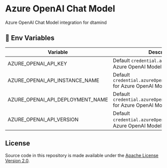 # Azure OpenAI Chat Model

Azure OpenAI Chat Model integration for dtamind

## 🌱 Env Variables

| Variable                         | Description                                                              | Type   | Default |
| -------------------------------- | ------------------------------------------------------------------------ | ------ | ------- |
| AZURE_OPENAI_API_KEY             | Default `credential.azureOpenAIApiKey` for Azure OpenAI Model            | String |         |
| AZURE_OPENAI_API_INSTANCE_NAME   | Default `credential.azureOpenAIApiInstanceName` for Azure OpenAI Model   | String |         |
| AZURE_OPENAI_API_DEPLOYMENT_NAME | Default `credential.azureOpenAIApiDeploymentName` for Azure OpenAI Model | String |         |
| AZURE_OPENAI_API_VERSION         | Default `credential.azureOpenAIApiVersion` for Azure OpenAI Model        | String |         |

## License

Source code in this repository is made available under the [Apache License Version 2.0](https://github.com/dtamindAI/dtamind/blob/master/LICENSE.md).

